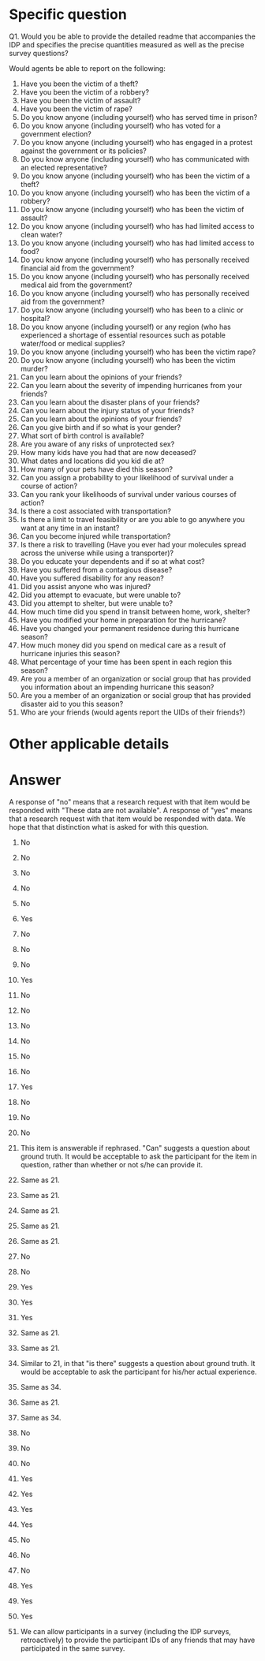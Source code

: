 ﻿# Specific question #


Q1. Would you be able to provide the detailed readme that accompanies the IDP and specifies the precise quantities measured as well as the precise survey questions? 


Would agents be able to report on the following:


1. Have you been the victim of a theft?
2. Have you been the victim of a robbery?
3. Have you been the victim of assault?
4. Have you been the victim of rape?
5. Do you know anyone (including yourself) who has served time in prison?
6. Do you know anyone (including yourself) who has voted for a government election?
7. Do you know anyone (including yourself) who has engaged in a protest against the government or its policies?
8. Do you know anyone (including yourself) who has communicated with an elected representative?
9. Do you know anyone (including yourself) who has been the victim of a theft?
10. Do you know anyone (including yourself) who has been the victim of a robbery?
11. Do you know anyone (including yourself) who has been the victim of assault?
12. Do you know anyone (including yourself) who has had limited access to clean water?
13. Do you know anyone (including yourself) who has had limited access to food?
14. Do you know anyone (including yourself) who has personally received financial aid from the government?
15. Do you know anyone (including yourself) who has personally received medical aid from the government?
16. Do you know anyone (including yourself) who has personally received aid from the government?
17. Do you know anyone (including yourself) who has been to a clinic or hospital?
18. Do you know anyone (including yourself) or any region (who has experienced a shortage of essential resources such as potable water/food or medical supplies?
19. Do you know anyone (including yourself) who has been the victim rape?
20. Do you know anyone (including yourself) who has been the victim murder?
21. Can you learn about the opinions of your friends?
22. Can you learn about the severity of impending hurricanes from your friends?
23. Can you learn about the disaster plans of your friends?
24. Can you learn about the injury status of your friends?
25. Can you learn about the opinions of your friends?
26. Can you give birth and if so what is your gender?
27. What sort of birth control is available?
28. Are you aware of any risks of unprotected sex?
29. How many kids have you had that are now deceased?
30. What dates and locations did you kid die at?
31. How many of your pets have died this season?
32. Can you assign a probability to your likelihood of survival under a course of action?
33. Can you rank your likelihoods of survival under various courses of action?
34. Is there a cost associated with transportation?
35. Is there a limit to travel feasibility or are you able to go anywhere you want at any time in an instant?
36. Can you become injured while transportation?
37. Is there a risk to travelling (Have you ever had your molecules spread across the universe while using a transporter)?
38. Do you educate your dependents and if so at what cost?
39. Have you suffered from a contagious disease?
40. Have you suffered disability for any reason?
41. Did you assist anyone who was injured?
42. Did you attempt to evacuate, but were unable to?
43. Did you attempt to shelter, but were unable to?
44. How much time did you spend in transit between home, work, shelter?
45. Have you modified your home in preparation for the hurricane?
46. Have you changed your permanent residence during this hurricane season?
47. How much money did you spend on medical care as a result of hurricane injuries this season?
48. What percentage of your time has been spent in each region this season?
49. Are you a member of an organization or social group that has provided you information about an impending hurricane this season?
50. Are you a member of an organization or social group that has provided disaster aid to you this season?
51. Who are your friends (would agents report the UIDs of their friends?)


# Other applicable details #


# Answer #

A response of "no" means that a research request with that item would be responded with "These data are not available". A response of "yes" means that a research request with that item would be responded with data. We hope that that distinction what is asked for with this question.

1. No

2. No

3. No

4. No

5. No

6. Yes

7. No

8. No

9. No

10. Yes

11. No

12. No

13. No

14. No

15. No

16. No

17. Yes

18. No

19. No

20. No

21. This item is answerable if rephrased. "Can" suggests a question about ground truth. It would be acceptable to ask the participant for the item in question, rather than whether or not s/he can provide it.

22. Same as 21.

23. Same as 21.

24. Same as 21.

25. Same as 21.

26. Same as 21.

27. No

28. No

29. Yes

30. Yes

31. Yes

32. Same as 21.

33. Same as 21. 

34. Similar to 21, in that "is there" suggests a question about ground truth. It would be acceptable to ask the participant for his/her actual experience.

35. Same as 34.

36. Same as 21. 

37. Same as 34.

38. No

39. No

40. No

41. Yes

42. Yes

43. Yes

44. Yes

45. No

46. No

47. No

48. Yes

49. Yes

50. Yes

51. We can allow participants in a survey (including the IDP surveys, retroactively) to provide the participant IDs of any friends that may have participated in the same survey.


